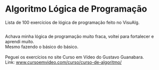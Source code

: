 # Algoritmo   Lógica de Programação
Lista de 100 exercícios de lógica de programação feito no VisuAlg.

##

Achava minha lógica de programação muito fraca, voltei para fortalecer e aprendi muito. <br/>
Mesmo fazendo o básico do básico.
<br/> <br/>
Peguei os exercícios no site Curso em Vídeo do Gustavo Guanabara. <br/>
Link: www.cursoemvideo.com/curso/curso-de-algoritmo/
